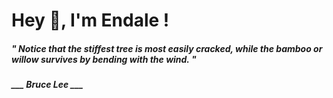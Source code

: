 <h1 title="head"> Hey 👋, I'm Endale !</h1>

**<h5><i>" Notice that the stiffest tree is most easily cracked, while the bamboo or willow survives by bending with the wind. "</i></h5>**

*<b>___ Bruce Lee ___</b>*
